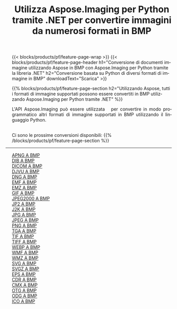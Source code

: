 ﻿---
title: Utilizza Aspose.Imaging per Python tramite .NET per convertire immagini da numerosi formati in BMP 
weight: 3920
url: /it/python-net/conversion/to/bmp 
lang: it
langdirlevel: 2
locales: zh-hans,ja,it,ru,de,es,fr,nl,id,lt,pl,pt,vi,tr,ko,zh-hant,ar,hi,th,sv,cs,uk,he
description: Puoi utilizzare Aspose.Imaging per Python tramite la libreria .NET per convertire da una varietà di formati in BMP
---

{{< blocks/products/pf/feature-page-wrap >}}
{{< blocks/products/pf/feature-page-header h1="Conversione di documenti immagine utilizzando Aspose in BMP con Aspose.Imaging per Python tramite la libreria .NET" h2="Conversione basata su Python di diversi formati di immagine in BMP" downloadText="Scarica" >}}


{{% blocks/products/pf/feature-page-section  h2="Utilizzando Aspose, tutti i formati di immagine supportati possono essere convertiti in BMP utilizzando Aspose.Imaging per Python tramite .NET" %}}
<p align=justify>L'API Aspose.Imaging può essere utilizzata   per convertire in modo programmatico altri formati di immagine supportati in BMP utilizzando il linguaggio Python.</p>
<br/>
Ci sono le prossime conversioni disponibili:
{{% /blocks/products/pf/feature-page-section %}}
<div class="container-fluid productfamilypage bg-gray">
    <div class="convertypes bg-gray agp-content section">
        <div class="container">
		<hr style="margin-left:-20px;"/>
		<div class="row other-converters">
		    <div class='col-md-2 other-converter remove-lp remove-rp'><a href="/imaging/it/python-net/conversion/apng-to-bmp" >APNG A BMP</a></div>
<div class='col-md-2 other-converter remove-lp remove-rp'><a href="/imaging/it/python-net/conversion/dib-to-bmp" >DIB A BMP</a></div>
<div class='col-md-2 other-converter remove-lp remove-rp'><a href="/imaging/it/python-net/conversion/dicom-to-bmp" >DICOM A BMP</a></div>
<div class='col-md-2 other-converter remove-lp remove-rp'><a href="/imaging/it/python-net/conversion/djvu-to-bmp" >DJVU A BMP</a></div>
<div class='col-md-2 other-converter remove-lp remove-rp'><a href="/imaging/it/python-net/conversion/dng-to-bmp" >DNG A BMP</a></div>
<div class='col-md-2 other-converter remove-lp remove-rp'><a href="/imaging/it/python-net/conversion/emf-to-bmp" >EMF A BMP</a></div>
<div class='col-md-2 other-converter remove-lp remove-rp'><a href="/imaging/it/python-net/conversion/emz-to-bmp" >EMZ A BMP</a></div>
<div class='col-md-2 other-converter remove-lp remove-rp'><a href="/imaging/it/python-net/conversion/gif-to-bmp" >GIF A BMP</a></div>
<div class='col-md-2 other-converter remove-lp remove-rp'><a href="/imaging/it/python-net/conversion/jpeg2000-to-bmp" >JPEG2000 A BMP</a></div>
<div class='col-md-2 other-converter remove-lp remove-rp'><a href="/imaging/it/python-net/conversion/jp2-to-bmp" >JP2 A BMP</a></div>
<div class='col-md-2 other-converter remove-lp remove-rp'><a href="/imaging/it/python-net/conversion/j2k-to-bmp" >J2K A BMP</a></div>
<div class='col-md-2 other-converter remove-lp remove-rp'><a href="/imaging/it/python-net/conversion/jpg-to-bmp" >JPG A BMP</a></div>
<div class='col-md-2 other-converter remove-lp remove-rp'><a href="/imaging/it/python-net/conversion/jpeg-to-bmp" >JPEG A BMP</a></div>
<div class='col-md-2 other-converter remove-lp remove-rp'><a href="/imaging/it/python-net/conversion/png-to-bmp" >PNG A BMP</a></div>
<div class='col-md-2 other-converter remove-lp remove-rp'><a href="/imaging/it/python-net/conversion/tga-to-bmp" >TGA A BMP</a></div>
<div class='col-md-2 other-converter remove-lp remove-rp'><a href="/imaging/it/python-net/conversion/tif-to-bmp" >TIF A BMP</a></div>
<div class='col-md-2 other-converter remove-lp remove-rp'><a href="/imaging/it/python-net/conversion/tiff-to-bmp" >TIFF A BMP</a></div>
<div class='col-md-2 other-converter remove-lp remove-rp'><a href="/imaging/it/python-net/conversion/webp-to-bmp" >WEBP A BMP</a></div>
<div class='col-md-2 other-converter remove-lp remove-rp'><a href="/imaging/it/python-net/conversion/wmf-to-bmp" >WMF A BMP</a></div>
<div class='col-md-2 other-converter remove-lp remove-rp'><a href="/imaging/it/python-net/conversion/wmz-to-bmp" >WMZ A BMP</a></div>
<div class='col-md-2 other-converter remove-lp remove-rp'><a href="/imaging/it/python-net/conversion/svg-to-bmp" >SVG A BMP</a></div>
<div class='col-md-2 other-converter remove-lp remove-rp'><a href="/imaging/it/python-net/conversion/svgz-to-bmp" >SVGZ A BMP</a></div>
<div class='col-md-2 other-converter remove-lp remove-rp'><a href="/imaging/it/python-net/conversion/eps-to-bmp" >EPS A BMP</a></div>
<div class='col-md-2 other-converter remove-lp remove-rp'><a href="/imaging/it/python-net/conversion/cdr-to-bmp" >CDR A BMP</a></div>
<div class='col-md-2 other-converter remove-lp remove-rp'><a href="/imaging/it/python-net/conversion/cmx-to-bmp" >CMX A BMP</a></div>
<div class='col-md-2 other-converter remove-lp remove-rp'><a href="/imaging/it/python-net/conversion/otg-to-bmp" >OTG A BMP</a></div>
<div class='col-md-2 other-converter remove-lp remove-rp'><a href="/imaging/it/python-net/conversion/odg-to-bmp" >ODG A BMP</a></div>
<div class='col-md-2 other-converter remove-lp remove-rp'><a href="/imaging/it/python-net/conversion/ico-to-bmp" >ICO A BMP</a></div>
                </div>
        </div>
    </div>
</div>
<br/>

